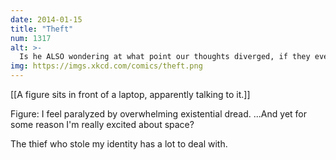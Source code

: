```yaml
---
date: 2014-01-15
title: "Theft"
num: 1317
alt: >-
  Is he ALSO wondering at what point our thoughts diverged, if they even have yet? 'dude, I think he just took your credit card' AM I THE ORIGINAL? HOW DO I TELL?
img: https://imgs.xkcd.com/comics/theft.png
---
```

[[A figure sits in front of a laptop, apparently talking to it.]]

Figure: I feel paralyzed by overwhelming existential dread. ...And yet for some reason I'm really excited about space? 

The thief who stole my identity has a lot to deal with. 

